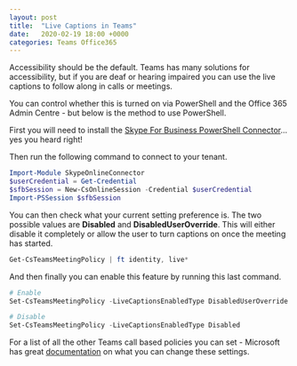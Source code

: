 ```yaml
---
layout: post
title:  "Live Captions in Teams"
date:   2020-02-19 18:00 +0000
categories: Teams Office365
---
```

Accessibility should be the default. Teams has many solutions for accessibility, but if you are deaf or hearing impaired you can use the live captions to follow along in calls or meetings.

You can control whether this is turned on via PowerShell and the Office 365 Admin Centre - but below is the method to use PowerShell.

First you will need to install the [Skype For Business PowerShell Connector][skype-connector]... yes you heard right!

Then run the following command to connect to your tenant.

```powershell
Import-Module SkypeOnlineConnector
$userCredential = Get-Credential
$sfbSession = New-CsOnlineSession -Credential $userCredential
Import-PSSession $sfbSession
```

You can then check what your current setting preference is. The two possible values are **Disabled** and **DisabledUserOverride**. This will either disable it completely or allow the user to turn captions on once the meeting has started.

```powershell
Get-CsTeamsMeetingPolicy | ft identity, live*
```
And then finally you can enable this feature by running this last command.

```powershell
# Enable
Set-CsTeamsMeetingPolicy -LiveCaptionsEnabledType DisabledUserOverride

# Disable
Set-CsTeamsMeetingPolicy -LiveCaptionsEnabledType Disabled
```

For a list of all the other Teams call based policies you can set - Microsoft has great [documentation][skype-policy-settings] on what you can change these settings.

[skype-connector]: https://www.microsoft.com/download/details.aspx?id=39366
[skype-policy-settings]: https://docs.microsoft.com/en-us/powershell/module/skype/set-csteamsmeetingpolicy?view=skype-ps
